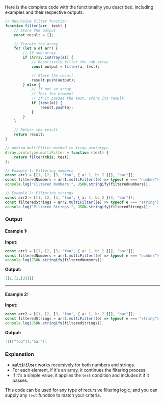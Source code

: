 Here is the complete code with the functionality you described, including examples and their respective outputs:

```javascript
// Recursive filter function
function filter(arr, test) {
    // Store the output
    const result = [];

    // Iterate the array
    for (let a of arr) {
        // If sub-array
        if (Array.isArray(a)) {
            // Recursively filter the sub-array
            const output = filter(a, test);

            // Store the result
            result.push(output);
        } else {
            // If not an array
            // Test the element
            // If it passes the test, store its result
            if (test(a)) {
                result.push(a);
            }
        }
    }

    // Return the result
    return result;
}

// Adding multiFilter method to Array prototype
Array.prototype.multiFilter = function (test) {
    return filter(this, test);
};

// Example 1: Filtering numbers
const arr1 = [[1, [2, [3, "foo", { a: 1, b: 2 }]], "bar"]];
const filteredNumbers = arr1.multiFilter((e) => typeof e === "number");
console.log("Filtered Numbers:", JSON.stringify(filteredNumbers));

// Example 2: Filtering strings
const arr2 = [[1, [2, [3, "foo", { a: 1, b: 2 }]], "bar"]];
const filteredStrings = arr2.multiFilter((e) => typeof e === "string");
console.log("Filtered Strings:", JSON.stringify(filteredStrings));
```

### **Output**

#### Example 1:
**Input:**
```javascript
const arr1 = [[1, [2, [3, "foo", { a: 1, b: 2 }]], "bar"]];
const filteredNumbers = arr1.multiFilter((e) => typeof e === "number");
console.log(JSON.stringify(filteredNumbers));
```

**Output:**
```json
[[1,[2,[3]]]]
```

---

#### Example 2:
**Input:**
```javascript
const arr2 = [[1, [2, [3, "foo", { a: 1, b: 2 }]], "bar"]];
const filteredStrings = arr2.multiFilter((e) => typeof e === "string");
console.log(JSON.stringify(filteredStrings));
```

**Output:**
```json
[[[["foo"]],"bar"]]
```

### **Explanation**
- **`multiFilter`** works recursively for both numbers and strings.
- For each element, if it's an array, it continues the filtering process.
- If it's a simple value, it applies the `test` condition and includes it if it passes.

This code can be used for any type of recursive filtering logic, and you can supply any `test` function to match your criteria.